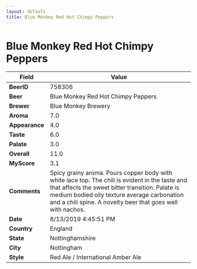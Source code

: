```yaml
---
layout: default
title: Blue Monkey Red Hot Chimpy Peppers
---
```


# Blue Monkey Red Hot Chimpy Peppers

| Field         | Value     |
|---------------|-----------|
| **BeerID** | 758306 |
| **Beer** | Blue Monkey Red Hot Chimpy Peppers |
| **Brewer** | Blue Monkey Brewery |
| **Aroma** | 7.0 |
| **Appearance** | 4.0 |
| **Taste** | 6.0 |
| **Palate** | 3.0 |
| **Overall** | 11.0 |
| **MyScore** | 3.1 |
| **Comments** | Spicy grainy aroma. Pours copper body with white lace top. The chili is evident in the taste and that affects the sweet bitter transition. Palate is medium bodied oily texture average carbonation and a chili spine. A novelty beer that goes well with nachos.  |
| **Date** | 8/13/2019 4:45:51 PM |
| **Country** | England |
| **State** | Nottinghamshire |
| **City** | Nottingham |
| **Style** | Red Ale / International Amber Ale |
